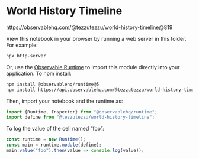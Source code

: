 # World History Timeline

https://observablehq.com/@tezzutezzu/world-history-timeline@819

View this notebook in your browser by running a web server in this folder. For
example:

~~~sh
npx http-server
~~~

Or, use the [Observable Runtime](https://github.com/observablehq/runtime) to
import this module directly into your application. To npm install:

~~~sh
npm install @observablehq/runtime@5
npm install https://api.observablehq.com/@tezzutezzu/world-history-timeline@819.tgz?v=3
~~~

Then, import your notebook and the runtime as:

~~~js
import {Runtime, Inspector} from "@observablehq/runtime";
import define from "@tezzutezzu/world-history-timeline";
~~~

To log the value of the cell named “foo”:

~~~js
const runtime = new Runtime();
const main = runtime.module(define);
main.value("foo").then(value => console.log(value));
~~~
